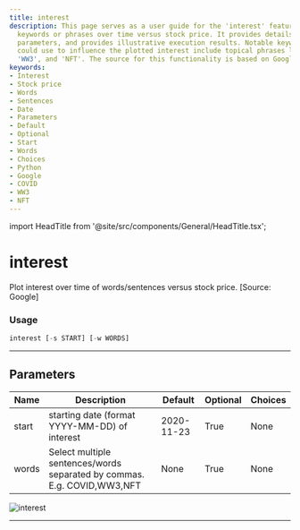 ```yaml
---
title: interest
description: This page serves as a user guide for the 'interest' feature which plots
  keywords or phrases over time versus stock price. It provides details on its usage,
  parameters, and provides illustrative execution results. Notable keywords that you
  could use to influence the plotted interest include topical phrases like 'COVID',
  'WW3', and 'NFT'. The source for this functionality is based on Google.
keywords:
- Interest
- Stock price
- Words
- Sentences
- Date
- Parameters
- Default
- Optional
- Start
- Words
- Choices
- Python
- Google
- COVID
- WW3
- NFT
---
```


import HeadTitle from '@site/src/components/General/HeadTitle.tsx';

<HeadTitle title="interest - Ba - Stocks - Reference | OpenBB Terminal Docs" />

# interest

Plot interest over time of words/sentences versus stock price. [Source: Google]

### Usage

```python
interest [-s START] [-w WORDS]
```

---

## Parameters

| Name | Description | Default | Optional | Choices |
| ---- | ----------- | ------- | -------- | ------- |
| start | starting date (format YYYY-MM-DD) of interest | 2020-11-23 | True | None |
| words | Select multiple sentences/words separated by commas. E.g. COVID,WW3,NFT | None | True | None |

![interest](https://user-images.githubusercontent.com/25267873/157575723-23c55e4e-9e87-4647-b8fa-8ed9643f471f.png)

---
